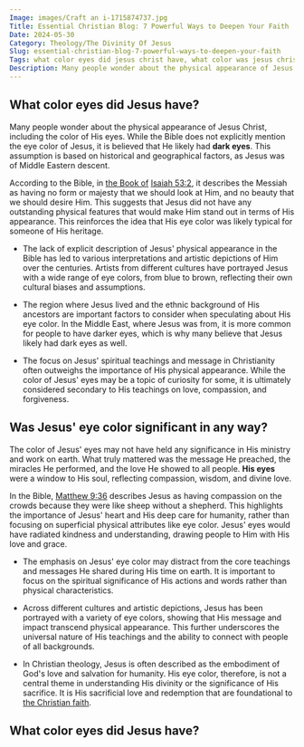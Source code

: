 ```yaml
---
Image: images/Craft an i-1715874737.jpg
Title: Essential Christian Blog: 7 Powerful Ways to Deepen Your Faith
Date: 2024-05-30
Category: Theology/The Divinity Of Jesus
Slug: essential-christian-blog-7-powerful-ways-to-deepen-your-faith
Tags: what color eyes did jesus christ have, what color was jesus christ eyes, what color eyes did jesus have, what color eyes does jesus have, what color is jesus christ eyes, color of jesus eyes, christ eyes, what colour eyes did jesus have, color of jesus christ eyes, theology, the divinity of jesus
Description: Many people wonder about the physical appearance of Jesus Christ including the color of His eyes While the Bible does not explicitly mention the eye color of Jesus it is believed that He likely had dark eyes This assumption is based on historical and geographical factors as Jesus was of
---
```




## What color eyes did Jesus have?

Many people wonder about the physical appearance of Jesus Christ, including the color of His eyes. While the Bible does not explicitly mention the eye color of Jesus, it is believed that He likely had **dark eyes**. This assumption is based on historical and geographical factors, as Jesus was of Middle Eastern descent.

According to the Bible, in [the Book of](/where-does-the-new-testament-begin-a-comprehensive-guide-for-christian-readers) [Isaiah 53:2](https://www.bibleref.com/Isaiah/53/Isaiah-53-2.html), it describes the Messiah as having no form or majesty that we should look at Him, and no beauty that we should desire Him. This suggests that Jesus did not have any outstanding physical features that would make Him stand out in terms of His appearance. This reinforces the idea that His eye color was likely typical for someone of His heritage.

- The lack of explicit description of Jesus' physical appearance in the Bible has led to various interpretations and artistic depictions of Him over the centuries. Artists from different cultures have portrayed Jesus with a wide range of eye colors, from blue to brown, reflecting their own cultural biases and assumptions.

- The region where Jesus lived and the ethnic background of His ancestors are important factors to consider when speculating about His eye color. In the Middle East, where Jesus was from, it is more common for people to have darker eyes, which is why many believe that Jesus likely had dark eyes as well.

- The focus on Jesus' spiritual teachings and message in Christianity often outweighs the importance of His physical appearance. While the color of Jesus' eyes may be a topic of curiosity for some, it is ultimately considered secondary to His teachings on love, compassion, and forgiveness.

## Was Jesus' eye color significant in any way?

The color of Jesus' eyes may not have held any significance in His ministry and work on earth. What truly mattered was the message He preached, the miracles He performed, and the love He showed to all people. **His eyes** were a window to His soul, reflecting compassion, wisdom, and divine love.

In the Bible, [Matthew 9:36](https://www.bibleref.com/Matthew/9/Matthew-9-36.html) describes Jesus as having compassion on the crowds because they were like sheep without a shepherd. This highlights the importance of Jesus' heart and His deep care for humanity, rather than focusing on superficial physical attributes like eye color. Jesus' eyes would have radiated kindness and understanding, drawing people to Him with His love and grace.

- The emphasis on Jesus' eye color may distract from the core teachings and messages He shared during His time on earth. It is important to focus on the spiritual significance of His actions and words rather than physical characteristics.

- Across different cultures and artistic depictions, Jesus has been portrayed with a variety of eye colors, showing that His message and impact transcend physical appearance. This further underscores the universal nature of His teachings and the ability to connect with people of all backgrounds.

- In Christian theology, Jesus is often described as the embodiment of God's love and salvation for humanity. His eye color, therefore, is not a central theme in understanding His divinity or the significance of His sacrifice. It is His sacrificial love and redemption that are foundational to [the Christian faith](/ultimate-guide-best-order-to-read-the-bible-for-beginners).
## What color eyes did Jesus have?